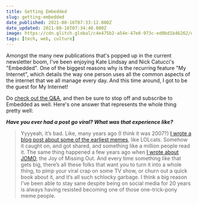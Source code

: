 ```yaml
---
title: Getting Embedded
slug: getting-embedded
date_published: 2021-08-16T07:33:12.000Z
date_updated: 2021-08-16T07:34:48.000Z
image: https://cdn.glitch.global/c4e475b2-a54e-47e0-973c-ed0bd1b46262/embedded-logo-1.png?v=1669526672667
tags: [tech, web, culture]
---
```


Amongst the many new publications that's popped up in the current newsletter boom, I've been enjoying Kate Lindsay and Nick Catucci's "Embedded". One of the biggest reasons why is the recurring feature "My Internet", which details the way one person uses all the common aspects of the internet that we all manage every day. And this time around, I got to be the guest for My Internet!

Do [check out the Q&A](https://embedded.substack.com/p/my-internet-anil-dash), and then be sure to stop off and subscribe to Embedded as well. Here's one answer that represents the whole thing pretty well:

***Have you ever had a post go viral? What was that experience like?***

> Yyyyeah, it’s bad. Like, many years ago (I think it was 2007?) [I wrote a blog post about some of the earliest memes](/2007/04/23/cats_can_has_gr/), like LOLcats. Somehow it caught on, and got shared, and something like a million people read it. The same thing happened a few years ago when [I wrote about JOMO](/2012/07/19/jomo/), the Joy of Missing Out. And every time something like that gets big, there’s all these folks that want you to turn it into a whole thing, to pimp your viral crap on some TV show, or churn out a quick book about it, and it’s all such schlocky garbage. I think a big reason I’ve been able to stay sane despite being on social media for 20 years is always having resisted becoming one of those one-trick-pony meme people.
